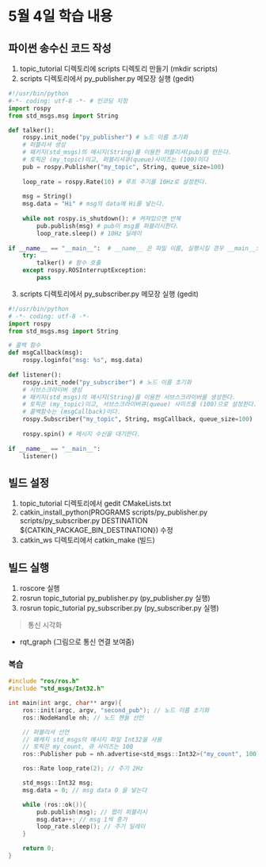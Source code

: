 # 5월 4일 학습 내용
## 파이썬 송수신 코드 작성
1. topic_tutorial 디렉토리에 scripts 디렉토리 만들기 (mkdir scripts)
2. scripts 디렉토리에서 py_publisher.py 메모장 실행 (gedit)
```py
#!/usr/bin/python
#-*- coding: utf-8 -*- # 인코딩 지정
import rospy
from std_msgs.msg import String

def talker():
	rospy.init_node("py_publisher") # 노드 이름 초기화
	# 퍼블리셔 생성
	# 패키지(std_msgs)의 메시지(String)를 이용한 퍼블리셔(pub)를 만든다.
	# 토픽은 (my_topic)이고, 퍼블리셔큐(queue)사이즈는 (100)이다
	pub = rospy.Publisher("my_topic", String, queue_size=100)
	
	loop_rate = rospy.Rate(10) # 루프 주기를 10Hz로 설정한다.
	
	msg = String() 
	msg.data = "Hi" # msg의 data에 Hi를 넣는다.
	
	while not rospy.is_shutdown(): # 켜져있으면 반복
		pub.publish(msg) # pub이 msg를 퍼블리시한다.
		loop_rate.sleep() # 10Hz 딜레이
		
if __name__ == "__main__":  # __name__ 은 파일 이름, 실행시킬 경우 __main__으로 바뀜
	try:
		talker() # 함수 호출
	except rospy.ROSInterruptException:
		pass
```
3. scripts 디렉토리에서 py_subscriber.py 메모장 실행 (gedit)
```py
#!/usr/bin/python
# -*- coding: utf-8 -*-
import rospy
from std_msgs.msg import String

# 콜백 함수
def msgCallback(msg):
	rospy.loginfo("msg: %s", msg.data)
	
def listener():
	rospy.init_node("py_subscriber") # 노드 이름 초기화
	# 서브스크라이버 생성
	# 패키지(std_msgs)의 메시지(String)를 이용한 서브스크라이버를 생성한다.
	# 토픽은 (my_topic)이고, 서브스크라이버큐(queue) 사이즈를 (100)으로 설정한다.
	# 콜백함수는 (msgCallback)이다.
	rospy.Subscriber("my_topic", String, msgCallback, queue_size=100)
	
	rospy.spin() # 메시지 수신을 대기한다.
	
if __name__ == "__main__":
	listener()
```
## 빌드 설정
1. topic_tutorial 디렉토리에서 gedit CMakeLists.txt
2. catkin_install_python(PROGRAMS
   scripts/py_publisher.py scripts/py_subscriber.py
   DESTINATION ${CATKIN_PACKAGE_BIN_DESTINATION}) 수정
3. catkin_ws 디렉토리에서 catkin_make (빌드)
## 빌드 실행
1. roscore 실행
2. rosrun topic_tutorial py_publisher.py (py_publisher.py 실행)
3. rosrun topic_tutorial py_subscriber.py (py_subscriber.py 실행)
> 통신 시각화
- rqt_graph (그림으로 통신 연결 보여줌)
### 복습
```cpp
#include "ros/ros.h" 
#include "std_msgs/Int32.h"

int main(int argc, char** argv){
    ros::init(argc, argv, "second_pub"); // 노드 이름 초기화
    ros::NodeHandle nh; // 노드 핸들 선언

    // 퍼블리셔 선언
    // 패캐지 std_msgs의 메시지 파일 Int32을 사용
    // 토픽은 my_count, 큐 사이즈는 100
    ros::Publisher pub = nh.advertise<std_msgs::Int32>("my_count", 100);

    ros::Rate loop_rate(2); // 주기 2Hz

    std_msgs::Int32 msg;
    msg.data = 0; // msg data 0 을 넣는다

    while (ros::ok()){
        pub.publish(msg); // 펍이 퍼블리시 
        msg.data++; // msg 1씩 증가
        loop_rate.sleep(); // 주기 딜레이
    }

    return 0;
}
```
